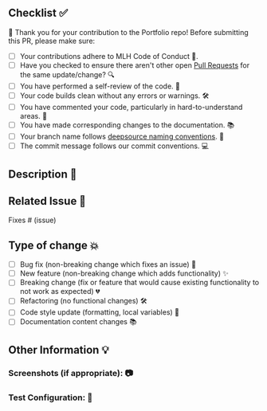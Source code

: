 ## Checklist ✅
🚨 Thank you for your contribution to the Portfolio repo! Before submitting this PR, please make sure:

<!-- Mark them with an "x". -->
- [ ] Your contributions adhere to MLH Code of Conduct 📝.
- [ ] Have you checked to ensure there aren't other open [Pull Requests](https://github.com/MLH-Fellowship/project-pr-heroes/pulls) for the same update/change? 🔍
- [ ] You have performed a self-review of the code. 👀
- [ ] Your code builds clean without any errors or warnings. 🛠️
- [ ] You have commented your code, particularly in hard-to-understand areas. 💬
- [ ] You have made corresponding changes to the documentation. 📚
- [ ] Your branch name follows [deepsource naming conventions](https://deepsource.io/blog/git-branch-naming-conventions/). 📂
- [ ] The commit message follows our commit conventions. 💻
<!-- [ISSUE NUMBER] ACTION : MESSAGE
e.g.
[11] Add: experience component
[11] Update: README with documentation about experience component.
Some other Actions: Remove, Fix, Typo. -->

<!-- Future considerations -->
<!-- - [ ] Your code follows the style guidelines of this project -->
<!-- - [ ] You have added tests that prove your fix is effective or that your feature works-->
<!-- - [ ] Existing unit tests pass locally with your changes  -->

## Description 📝
<!-- Please include a summary of the changes, relevant motivation and context. List any dependencies that are required for this change. -->
<!--- Why is this change required? What problem does it solve? -->

## Related Issue 🔗
<!--- This project only accepts pull requests related to open issues -->
<!--- If suggesting a new feature or change, please discuss it in an issue first -->
<!--- If fixing a bug, there should be an issue describing it with steps to reproduce -->
<!--- Please link to the issue here: -->
Fixes # (issue)

## Type of change 💥
<!-- Please delete options that are not relevant. -->

- [ ] Bug fix (non-breaking change which fixes an issue) 🐞
- [ ] New feature (non-breaking change which adds functionality) ✨
- [ ] Breaking change (fix or feature that would cause existing functionality to not work as expected) 💔
- [ ] Refactoring (no functional changes) 🛠️
- [ ] Code style update (formatting, local variables) 🎨
- [ ] Documentation content changes 📚

## Other Information 💡
<!-- Add any other helpful information that may be needed here. -->

### Screenshots (if appropriate): 📷

### Test Configuration: 🧪
<!--
* Firmware version:
* Hardware:
* Toolchain:
* SDK:
-->